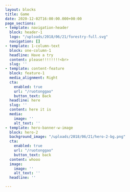 ```yaml
---
layout: blocks
title: Game
date: 2020-12-02T16:00:00.000+00:00
page_sections:
- template: navigation-header
  block: header-1
  logo: "/uploads/2018/06/21/forestry-full.svg"
  navigation: []
- template: 1-column-text
  block: one-column-1
  headline: Have a try
  content: please!!!!!!!!<br>
  slug: ''
- template: content-feature
  block: feature-1
  media_alignment: Right
  cta:
    enabled: true
    url: "/ruotonggao"
    button_text: Back
  headline: here
  slug: ''
  content: here it is
  media:
    image: ''
    alt_text: ''
- template: hero-banner-w-image
  block: hero-2
  background_image: "/uploads/2018/06/21/hero-2-bg.png"
  cta:
    enabled: true
    url: "/ruotonggao"
    button_text: back
  content: whooo
  image:
    image: ''
    alt_text: ''
  headline: ''

---
```

